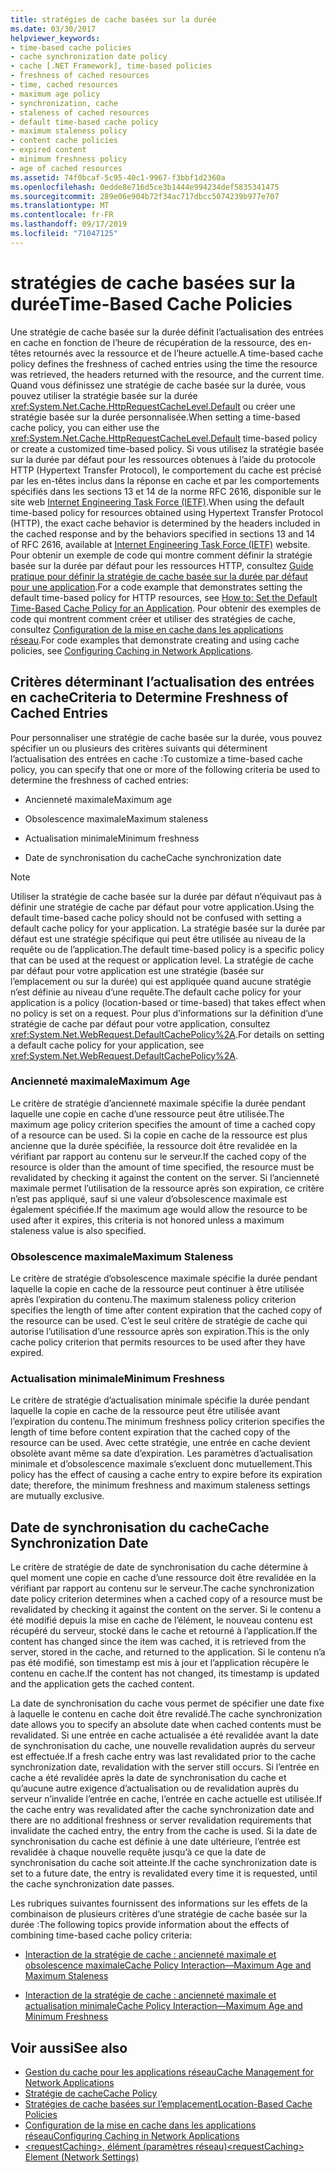 ```yaml
---
title: stratégies de cache basées sur la durée
ms.date: 03/30/2017
helpviewer_keywords:
- time-based cache policies
- cache synchronization date policy
- cache [.NET Framework], time-based policies
- freshness of cached resources
- time, cached resources
- maximum age policy
- synchronization, cache
- staleness of cached resources
- default time-based cache policy
- maximum staleness policy
- content cache policies
- expired content
- minimum freshness policy
- age of cached resources
ms.assetid: 74f0bcaf-5c95-40c1-9967-f3bbf1d2360a
ms.openlocfilehash: 0edde8e716d5ce3b1444e994234def5835341475
ms.sourcegitcommit: 289e06e904b72f34ac717dbcc5074239b977e707
ms.translationtype: MT
ms.contentlocale: fr-FR
ms.lasthandoff: 09/17/2019
ms.locfileid: "71047125"
---
```

# <a name="time-based-cache-policies"></a><span data-ttu-id="526e4-102">stratégies de cache basées sur la durée</span><span class="sxs-lookup"><span data-stu-id="526e4-102">Time-Based Cache Policies</span></span>
<span data-ttu-id="526e4-103">Une stratégie de cache basée sur la durée définit l’actualisation des entrées en cache en fonction de l’heure de récupération de la ressource, des en-têtes retournés avec la ressource et de l’heure actuelle.</span><span class="sxs-lookup"><span data-stu-id="526e4-103">A time-based cache policy defines the freshness of cached entries using the time the resource was retrieved, the headers returned with the resource, and the current time.</span></span> <span data-ttu-id="526e4-104">Quand vous définissez une stratégie de cache basée sur la durée, vous pouvez utiliser la stratégie basée sur la durée <xref:System.Net.Cache.HttpRequestCacheLevel.Default> ou créer une stratégie basée sur la durée personnalisée.</span><span class="sxs-lookup"><span data-stu-id="526e4-104">When setting a time-based cache policy, you can either use the <xref:System.Net.Cache.HttpRequestCacheLevel.Default> time-based policy or create a customized time-based policy.</span></span> <span data-ttu-id="526e4-105">Si vous utilisez la stratégie basée sur la durée par défaut pour les ressources obtenues à l’aide du protocole HTTP (Hypertext Transfer Protocol), le comportement du cache est précisé par les en-têtes inclus dans la réponse en cache et par les comportements spécifiés dans les sections 13 et 14 de la norme RFC 2616, disponible sur le site web [Internet Engineering Task Force (IETF)](https://www.ietf.org/).</span><span class="sxs-lookup"><span data-stu-id="526e4-105">When using the default time-based policy for resources obtained using Hypertext Transfer Protocol (HTTP), the exact cache behavior is determined by the headers included in the cached response and by the behaviors specified in sections 13 and 14 of RFC 2616, available at [Internet Engineering Task Force (IETF)](https://www.ietf.org/) website.</span></span> <span data-ttu-id="526e4-106">Pour obtenir un exemple de code qui montre comment définir la stratégie basée sur la durée par défaut pour les ressources HTTP, consultez [Guide pratique pour définir la stratégie de cache basée sur la durée par défaut pour une application](how-to-set-the-default-time-based-cache-policy-for-an-application.md).</span><span class="sxs-lookup"><span data-stu-id="526e4-106">For a code example that demonstrates setting the default time-based policy for HTTP resources, see [How to: Set the Default Time-Based Cache Policy for an Application](how-to-set-the-default-time-based-cache-policy-for-an-application.md).</span></span> <span data-ttu-id="526e4-107">Pour obtenir des exemples de code qui montrent comment créer et utiliser des stratégies de cache, consultez [Configuration de la mise en cache dans les applications réseau](configuring-caching-in-network-applications.md).</span><span class="sxs-lookup"><span data-stu-id="526e4-107">For code examples that demonstrate creating and using cache policies, see [Configuring Caching in Network Applications](configuring-caching-in-network-applications.md).</span></span>  
  
## <a name="criteria-to-determine-freshness-of-cached-entries"></a><span data-ttu-id="526e4-108">Critères déterminant l’actualisation des entrées en cache</span><span class="sxs-lookup"><span data-stu-id="526e4-108">Criteria to Determine Freshness of Cached Entries</span></span>  
 <span data-ttu-id="526e4-109">Pour personnaliser une stratégie de cache basée sur la durée, vous pouvez spécifier un ou plusieurs des critères suivants qui déterminent l’actualisation des entrées en cache :</span><span class="sxs-lookup"><span data-stu-id="526e4-109">To customize a time-based cache policy, you can specify that one or more of the following criteria be used to determine the freshness of cached entries:</span></span>  
  
- <span data-ttu-id="526e4-110">Ancienneté maximale</span><span class="sxs-lookup"><span data-stu-id="526e4-110">Maximum age</span></span>  
  
- <span data-ttu-id="526e4-111">Obsolescence maximale</span><span class="sxs-lookup"><span data-stu-id="526e4-111">Maximum staleness</span></span>  
  
- <span data-ttu-id="526e4-112">Actualisation minimale</span><span class="sxs-lookup"><span data-stu-id="526e4-112">Minimum freshness</span></span>  
  
- <span data-ttu-id="526e4-113">Date de synchronisation du cache</span><span class="sxs-lookup"><span data-stu-id="526e4-113">Cache synchronization date</span></span>  
  
> [!NOTE]
> <span data-ttu-id="526e4-114">Utiliser la stratégie de cache basée sur la durée par défaut n’équivaut pas à définir une stratégie de cache par défaut pour votre application.</span><span class="sxs-lookup"><span data-stu-id="526e4-114">Using the default time-based cache policy should not be confused with setting a default cache policy for your application.</span></span> <span data-ttu-id="526e4-115">La stratégie basée sur la durée par défaut est une stratégie spécifique qui peut être utilisée au niveau de la requête ou de l’application.</span><span class="sxs-lookup"><span data-stu-id="526e4-115">The default time-based policy is a specific policy that can be used at the request or application level.</span></span> <span data-ttu-id="526e4-116">La stratégie de cache par défaut pour votre application est une stratégie (basée sur l’emplacement ou sur la durée) qui est appliquée quand aucune stratégie n’est définie au niveau d’une requête.</span><span class="sxs-lookup"><span data-stu-id="526e4-116">The default cache policy for your application is a policy (location-based or time-based) that takes effect when no policy is set on a request.</span></span> <span data-ttu-id="526e4-117">Pour plus d’informations sur la définition d’une stratégie de cache par défaut pour votre application, consultez <xref:System.Net.WebRequest.DefaultCachePolicy%2A>.</span><span class="sxs-lookup"><span data-stu-id="526e4-117">For details on setting a default cache policy for your application, see <xref:System.Net.WebRequest.DefaultCachePolicy%2A>.</span></span>  
  
### <a name="maximum-age"></a><span data-ttu-id="526e4-118">Ancienneté maximale</span><span class="sxs-lookup"><span data-stu-id="526e4-118">Maximum Age</span></span>  
 <span data-ttu-id="526e4-119">Le critère de stratégie d’ancienneté maximale spécifie la durée pendant laquelle une copie en cache d’une ressource peut être utilisée.</span><span class="sxs-lookup"><span data-stu-id="526e4-119">The maximum age policy criterion specifies the amount of time a cached copy of a resource can be used.</span></span> <span data-ttu-id="526e4-120">Si la copie en cache de la ressource est plus ancienne que la durée spécifiée, la ressource doit être revalidée en la vérifiant par rapport au contenu sur le serveur.</span><span class="sxs-lookup"><span data-stu-id="526e4-120">If the cached copy of the resource is older than the amount of time specified, the resource must be revalidated by checking it against the content on the server.</span></span> <span data-ttu-id="526e4-121">Si l’ancienneté maximale permet l’utilisation de la ressource après son expiration, ce critère n’est pas appliqué, sauf si une valeur d’obsolescence maximale est également spécifiée.</span><span class="sxs-lookup"><span data-stu-id="526e4-121">If the maximum age would allow the resource to be used after it expires, this criteria is not honored unless a maximum staleness value is also specified.</span></span>  
  
### <a name="maximum-staleness"></a><span data-ttu-id="526e4-122">Obsolescence maximale</span><span class="sxs-lookup"><span data-stu-id="526e4-122">Maximum Staleness</span></span>  
 <span data-ttu-id="526e4-123">Le critère de stratégie d’obsolescence maximale spécifie la durée pendant laquelle la copie en cache de la ressource peut continuer à être utilisée après l’expiration du contenu.</span><span class="sxs-lookup"><span data-stu-id="526e4-123">The maximum staleness policy criterion specifies the length of time after content expiration that the cached copy of the resource can be used.</span></span> <span data-ttu-id="526e4-124">C’est le seul critère de stratégie de cache qui autorise l’utilisation d’une ressource après son expiration.</span><span class="sxs-lookup"><span data-stu-id="526e4-124">This is the only cache policy criterion that permits resources to be used after they have expired.</span></span>  
  
### <a name="minimum-freshness"></a><span data-ttu-id="526e4-125">Actualisation minimale</span><span class="sxs-lookup"><span data-stu-id="526e4-125">Minimum Freshness</span></span>  
 <span data-ttu-id="526e4-126">Le critère de stratégie d’actualisation minimale spécifie la durée pendant laquelle la copie en cache de la ressource peut être utilisée avant l’expiration du contenu.</span><span class="sxs-lookup"><span data-stu-id="526e4-126">The minimum freshness policy criterion specifies the length of time before content expiration that the cached copy of the resource can be used.</span></span> <span data-ttu-id="526e4-127">Avec cette stratégie, une entrée en cache devient obsolète avant même sa date d’expiration. Les paramètres d’actualisation minimale et d’obsolescence maximale s’excluent donc mutuellement.</span><span class="sxs-lookup"><span data-stu-id="526e4-127">This policy has the effect of causing a cache entry to expire before its expiration date; therefore, the minimum freshness and maximum staleness settings are mutually exclusive.</span></span>  
  
## <a name="cache-synchronization-date"></a><span data-ttu-id="526e4-128">Date de synchronisation du cache</span><span class="sxs-lookup"><span data-stu-id="526e4-128">Cache Synchronization Date</span></span>  
 <span data-ttu-id="526e4-129">Le critère de stratégie de date de synchronisation du cache détermine à quel moment une copie en cache d’une ressource doit être revalidée en la vérifiant par rapport au contenu sur le serveur.</span><span class="sxs-lookup"><span data-stu-id="526e4-129">The cache synchronization date policy criterion determines when a cached copy of a resource must be revalidated by checking it against the content on the server.</span></span> <span data-ttu-id="526e4-130">Si le contenu a été modifié depuis la mise en cache de l’élément, le nouveau contenu est récupéré du serveur, stocké dans le cache et retourné à l’application.</span><span class="sxs-lookup"><span data-stu-id="526e4-130">If the content has changed since the item was cached, it is retrieved from the server, stored in the cache, and returned to the application.</span></span> <span data-ttu-id="526e4-131">Si le contenu n’a pas été modifié, son timestamp est mis à jour et l’application récupère le contenu en cache.</span><span class="sxs-lookup"><span data-stu-id="526e4-131">If the content has not changed, its timestamp is updated and the application gets the cached content.</span></span>  
  
 <span data-ttu-id="526e4-132">La date de synchronisation du cache vous permet de spécifier une date fixe à laquelle le contenu en cache doit être revalidé.</span><span class="sxs-lookup"><span data-stu-id="526e4-132">The cache synchronization date allows you to specify an absolute date when cached contents must be revalidated.</span></span> <span data-ttu-id="526e4-133">Si une entrée en cache actualisée a été revalidée avant la date de synchronisation du cache, une nouvelle revalidation auprès du serveur est effectuée.</span><span class="sxs-lookup"><span data-stu-id="526e4-133">If a fresh cache entry was last revalidated prior to the cache synchronization date, revalidation with the server still occurs.</span></span> <span data-ttu-id="526e4-134">Si l’entrée en cache a été revalidée après la date de synchronisation du cache et qu’aucune autre exigence d’actualisation ou de revalidation auprès du serveur n’invalide l’entrée en cache, l’entrée en cache actuelle est utilisée.</span><span class="sxs-lookup"><span data-stu-id="526e4-134">If the cache entry was revalidated after the cache synchronization date and there are no additional freshness or server revalidation requirements that invalidate the cached entry, the entry from the cache is used.</span></span> <span data-ttu-id="526e4-135">Si la date de synchronisation du cache est définie à une date ultérieure, l’entrée est revalidée à chaque nouvelle requête jusqu’à ce que la date de synchronisation du cache soit atteinte.</span><span class="sxs-lookup"><span data-stu-id="526e4-135">If the cache synchronization date is set to a future date, the entry is revalidated every time it is requested, until the cache synchronization date passes.</span></span>  
  
 <span data-ttu-id="526e4-136">Les rubriques suivantes fournissent des informations sur les effets de la combinaison de plusieurs critères d’une stratégie de cache basée sur la durée :</span><span class="sxs-lookup"><span data-stu-id="526e4-136">The following topics provide information about the effects of combining time-based cache policy criteria:</span></span>  
  
- [<span data-ttu-id="526e4-137">Interaction de la stratégie de cache : ancienneté maximale et obsolescence maximale</span><span class="sxs-lookup"><span data-stu-id="526e4-137">Cache Policy Interaction—Maximum Age and Maximum Staleness</span></span>](cache-policy-interaction-maximum-age-and-maximum-staleness.md)  
  
- [<span data-ttu-id="526e4-138">Interaction de la stratégie de cache : ancienneté maximale et actualisation minimale</span><span class="sxs-lookup"><span data-stu-id="526e4-138">Cache Policy Interaction—Maximum Age and Minimum Freshness</span></span>](cache-policy-interaction-maximum-age-and-minimum-freshness.md)  
  
## <a name="see-also"></a><span data-ttu-id="526e4-139">Voir aussi</span><span class="sxs-lookup"><span data-stu-id="526e4-139">See also</span></span>

- [<span data-ttu-id="526e4-140">Gestion du cache pour les applications réseau</span><span class="sxs-lookup"><span data-stu-id="526e4-140">Cache Management for Network Applications</span></span>](cache-management-for-network-applications.md)
- [<span data-ttu-id="526e4-141">Stratégie de cache</span><span class="sxs-lookup"><span data-stu-id="526e4-141">Cache Policy</span></span>](cache-policy.md)
- [<span data-ttu-id="526e4-142">Stratégies de cache basées sur l’emplacement</span><span class="sxs-lookup"><span data-stu-id="526e4-142">Location-Based Cache Policies</span></span>](location-based-cache-policies.md)
- [<span data-ttu-id="526e4-143">Configuration de la mise en cache dans les applications réseau</span><span class="sxs-lookup"><span data-stu-id="526e4-143">Configuring Caching in Network Applications</span></span>](configuring-caching-in-network-applications.md)
- [<span data-ttu-id="526e4-144">\<requestCaching>, élément (paramètres réseau)</span><span class="sxs-lookup"><span data-stu-id="526e4-144">\<requestCaching> Element (Network Settings)</span></span>](../configure-apps/file-schema/network/requestcaching-element-network-settings.md)
